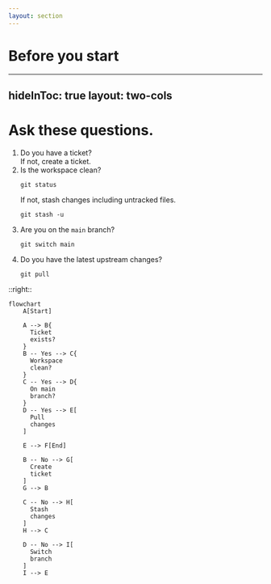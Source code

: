 ```yaml
---
layout: section
---
```


# Before you start

---
hideInToc: true
layout: two-cols
---

# Ask these questions.

1. Do you have a ticket? <br />
    If not, create a ticket.
2. Is the workspace clean?
    ```shell
    git status
    ```
    If not, stash changes including untracked files.
    ```shell
    git stash -u
    ```
3. Are you on the `main` branch?
    ```shell
    git switch main
    ```
4. Do you have the latest upstream changes?
    ```shell
    git pull
    ```

::right::

<div class="absolute left-150px">

```mermaid {scale: 0.50}
flowchart
    A[Start]

    A --> B{
      Ticket
      exists?
    }
    B -- Yes --> C{
      Workspace
      clean?
    }
    C -- Yes --> D{
      On main
      branch?
    }
    D -- Yes --> E[
      Pull
      changes
    ]

    E --> F[End]

    B -- No --> G[
      Create
      ticket
    ]
    G --> B

    C -- No --> H[
      Stash
      changes
    ]
    H --> C

    D -- No --> I[
      Switch
      branch
    ]
    I --> E

```

</div>
